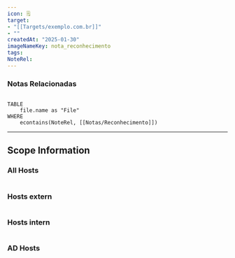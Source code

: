 ```yaml
---
icon: 🗒
target:
- "[[Targets/exemplo.com.br]]"
- ""
createdAt: "2025-01-30"
imageNameKey: nota_reconhecimento
tags: 
NoteRel:
---
```

### Notas Relacionadas
```dataview

TABLE 
	file.name as "File"
WHERE
	econtains(NoteRel, [[Notas/Reconhecimento]])
```

------

## Scope Information

### All Hosts 
```

```
### Hosts extern
```

```
### Hosts intern 
```

```
### AD Hosts
```

```

